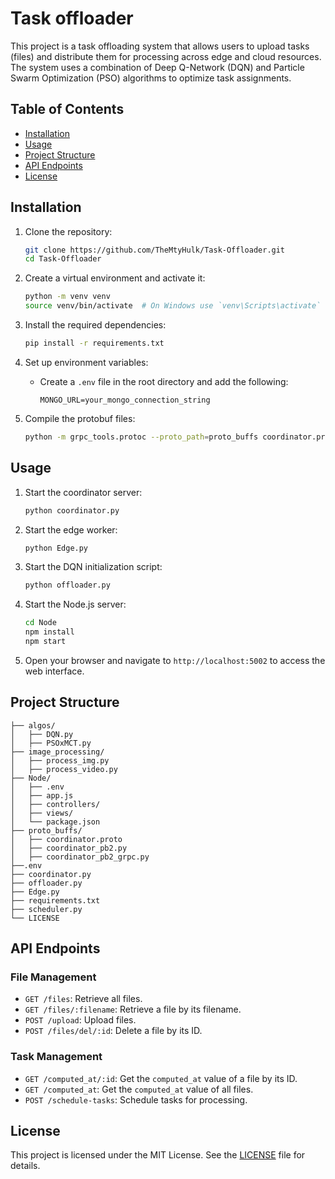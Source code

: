 # Task offloader

This project is a task offloading system that allows users to upload tasks (files) and distribute them for processing across edge and cloud resources. The system uses a combination of Deep Q-Network (DQN) and Particle Swarm Optimization (PSO) algorithms to optimize task assignments.

## Table of Contents

- [Installation](#installation)
- [Usage](#usage)
- [Project Structure](#project-structure)
- [API Endpoints](#api-endpoints)
- [License](#license)

## Installation

1. Clone the repository:
    ```sh
    git clone https://github.com/TheMtyHulk/Task-Offloader.git
    cd Task-Offloader
    ```

2. Create a virtual environment and activate it:
    ```sh
    python -m venv venv
    source venv/bin/activate  # On Windows use `venv\Scripts\activate`
    ```

3. Install the required dependencies:
    ```sh
    pip install -r requirements.txt
    ```

4. Set up environment variables:
    - Create a `.env` file in the root directory and add the following:
        ```
        MONGO_URL=your_mongo_connection_string
        ```

5. Compile the protobuf files:
    ```sh
    python -m grpc_tools.protoc --proto_path=proto_buffs coordinator.proto --python_out=proto_buffs --grpc_python_out=proto_buffs
    ```

## Usage

1. Start the coordinator server:
    ```sh
    python coordinator.py
    ```
2. Start the edge worker:
    ```sh
    python Edge.py
    ```
3. Start the DQN initialization script:
    ```sh
    python offloader.py
    ```
4. Start the Node.js server:
    ```sh
    cd Node
    npm install
    npm start
    ```

5. Open your browser and navigate to `http://localhost:5002` to access the web interface.


## Project Structure
```
├── algos/
│   ├── DQN.py
│   ├── PSOxMCT.py
├── image_processing/
│   ├── process_img.py
│   ├── process_video.py
├── Node/
│   ├── .env
│   ├── app.js
│   ├── controllers/
│   ├── views/
│   └── package.json
├── proto_buffs/
│   ├── coordinator.proto
│   ├── coordinator_pb2.py
│   ├── coordinator_pb2_grpc.py
├──.env
├── coordinator.py
├── offloader.py
├── Edge.py
├── requirements.txt
├── scheduler.py
└── LICENSE
```
## API Endpoints

### File Management

- `GET /files`: Retrieve all files.
- `GET /files/:filename`: Retrieve a file by its filename.
- `POST /upload`: Upload files.
- `POST /files/del/:id`: Delete a file by its ID.

### Task Management

- `GET /computed_at/:id`: Get the `computed_at` value of a file by its ID.
- `GET /computed_at`: Get the `computed_at` value of all files.
- `POST /schedule-tasks`: Schedule tasks for processing.

## License

This project is licensed under the MIT License. See the [LICENSE](LICENSE) file for details.
